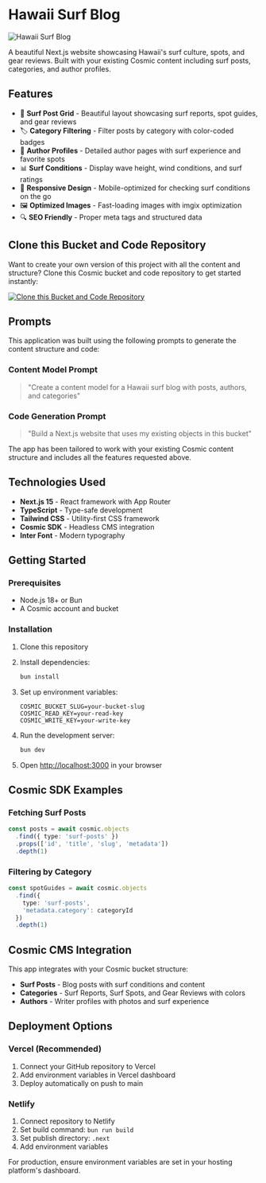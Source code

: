 # Hawaii Surf Blog

![Hawaii Surf Blog](https://imgix.cosmicjs.com/749a6fb0-7078-11f0-a051-23c10f41277a-photo-1502933691298-84fc14542831-1754232308122.jpg?w=1200&h=300&fit=crop&auto=format,compress)

A beautiful Next.js website showcasing Hawaii's surf culture, spots, and gear reviews. Built with your existing Cosmic content including surf posts, categories, and author profiles.

## Features

- 🌊 **Surf Post Grid** - Beautiful layout showcasing surf reports, spot guides, and gear reviews
- 🏷️ **Category Filtering** - Filter posts by category with color-coded badges
- 👤 **Author Profiles** - Detailed author pages with surf experience and favorite spots
- 📊 **Surf Conditions** - Display wave height, wind conditions, and surf ratings
- 📱 **Responsive Design** - Mobile-optimized for checking surf conditions on the go
- 🖼️ **Optimized Images** - Fast-loading images with imgix optimization
- 🔍 **SEO Friendly** - Proper meta tags and structured data

## Clone this Bucket and Code Repository

Want to create your own version of this project with all the content and structure? Clone this Cosmic bucket and code repository to get started instantly:

[![Clone this Bucket and Code Repository](https://img.shields.io/badge/Clone%20this%20Bucket-29abe2?style=for-the-badge&logo=cosmic&logoColor=white)](https://app.cosmic-staging.com/projects/new?clone_bucket=688f758eb5e4a42c017a283a&clone_repository=688f76beb5e4a42c017a2853)

## Prompts

This application was built using the following prompts to generate the content structure and code:

### Content Model Prompt

> "Create a content model for a Hawaii surf blog with posts, authors, and categories"

### Code Generation Prompt

> "Build a Next.js website that uses my existing objects in this bucket"

The app has been tailored to work with your existing Cosmic content structure and includes all the features requested above.

## Technologies Used

- **Next.js 15** - React framework with App Router
- **TypeScript** - Type-safe development
- **Tailwind CSS** - Utility-first CSS framework
- **Cosmic SDK** - Headless CMS integration
- **Inter Font** - Modern typography

## Getting Started

### Prerequisites

- Node.js 18+ or Bun
- A Cosmic account and bucket

### Installation

1. Clone this repository
2. Install dependencies:
   ```bash
   bun install
   ```

3. Set up environment variables:
   ```env
   COSMIC_BUCKET_SLUG=your-bucket-slug
   COSMIC_READ_KEY=your-read-key
   COSMIC_WRITE_KEY=your-write-key
   ```

4. Run the development server:
   ```bash
   bun dev
   ```

5. Open [http://localhost:3000](http://localhost:3000) in your browser

## Cosmic SDK Examples

### Fetching Surf Posts
```typescript
const posts = await cosmic.objects
  .find({ type: 'surf-posts' })
  .props(['id', 'title', 'slug', 'metadata'])
  .depth(1)
```

### Filtering by Category
```typescript
const spotGuides = await cosmic.objects
  .find({ 
    type: 'surf-posts',
    'metadata.category': categoryId 
  })
  .depth(1)
```

## Cosmic CMS Integration

This app integrates with your Cosmic bucket structure:

- **Surf Posts** - Blog posts with surf conditions and content
- **Categories** - Surf Reports, Surf Spots, and Gear Reviews with colors  
- **Authors** - Writer profiles with photos and surf experience

## Deployment Options

### Vercel (Recommended)
1. Connect your GitHub repository to Vercel
2. Add environment variables in Vercel dashboard
3. Deploy automatically on push to main

### Netlify
1. Connect repository to Netlify
2. Set build command: `bun run build`
3. Set publish directory: `.next`
4. Add environment variables

For production, ensure environment variables are set in your hosting platform's dashboard.

<!-- README_END -->